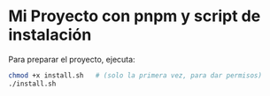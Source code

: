 # Mi Proyecto con pnpm y script de instalación

Para preparar el proyecto, ejecuta:

```bash
chmod +x install.sh   # (solo la primera vez, para dar permisos)
./install.sh

